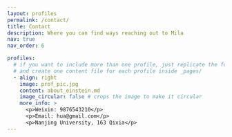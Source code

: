 ```yaml
---
layout: profiles
permalink: /contact/
title: Contact
description: Where you can find ways reaching out to Mila
nav: true
nav_order: 6

profiles:
  # if you want to include more than one profile, just replicate the following block
  # and create one content file for each profile inside _pages/
  - align: right
    image: prof_pic.jpg
    content: about_einstein.md
    image_circular: false # crops the image to make it circular
    more_info: >
      <p>Weixin: 9876543210</p>
      <p>Email: hua@gmail.com</p>
      <p>Nanjing University, 163 Qixia</p>
---
```

